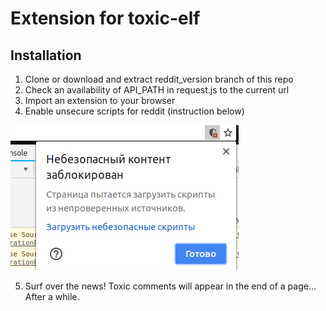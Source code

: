 # Extension for toxic-elf

## Installation

1. Clone or download and extract reddit_version branch of this repo
2. Check an availability of API_PATH in request.js to the current url
3. Import an extension to your browser
4. Enable unsecure scripts for reddit (instruction below)

![](unsecure.png)

5. Surf over the news! Toxic comments will appear in the end of a page... After a while.
